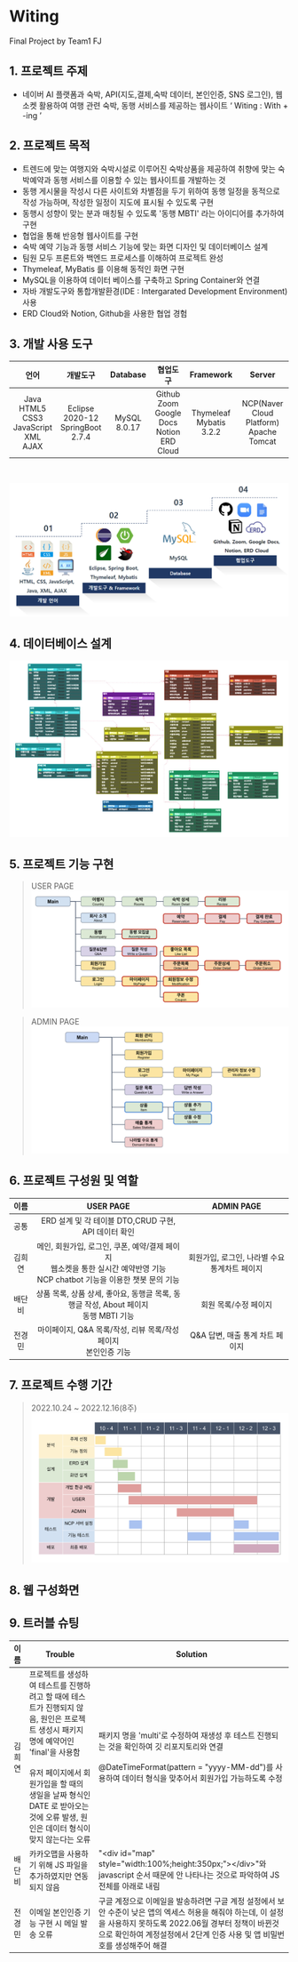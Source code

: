 # Witing
Final Project by Team1 FJ

## 1. 프로젝트 주제
- 네이버 AI 플랫폼과 숙박, API(지도,결제,숙박 데이터, 본인인증, SNS 로그인), 웹소켓 활용하여 여행 관련 숙박, 동행 서비스를 제공하는 웹사이트 ‘ Witing : With + -ing ’



## 2. 프로젝트 목적
- 트렌드에 맞는 여행지와 숙박시설로 이루어진 숙박상품을 제공하여 취향에 맞는 숙박예약과 동행 서비스를 이용할 수 있는 웹사이트를 개발하는 것 
- 동행 게시물을 작성시 다른 사이트와 차별점을 두기 위하여 동행 일정을 동적으로 작성 가능하며, 작성한 일정이 지도에 표시될 수 있도록 구현
- 동행시 성향이 맞는 분과 매칭될 수 있도록 '동행 MBTI' 라는 아이디어를 추가하여 구현
- 협업을 통해 반응형 웹사이트를 구현
- 숙박 예약 기능과 동행 서비스 기능에 맞는 화면 디자인 및 데이터베이스 설계
- 팀원 모두 프론트와 백엔드 프로세스를 이해하여 프로젝트 완성
- Thymeleaf, MyBatis 를 이용해 동적인 화면 구현
- MySQL을 이용하여 데이터 베이스를 구축하고 Spring Container와 연결
- 자바 개발도구와 통합개발환경(IDE : Intergarated Development Environment) 사용
- ERD Cloud와 Notion, Github을 사용한 협업 경험

## 3. 개발 사용 도구
|                            언어                            |                 개발도구                  |    Database    |                           협업도구                           |          Framework          |         Server          |
|:--------------------------------------------------------:|:-------------------------------------:|:--------------:|:--------------------------------------------------------:|:---------------------------:|:-----------------------:|
| Java<br/>HTML5<br/>CSS3<br/>JavaScript<br/>XML<br/>AJAX  | Eclipse 2020-12<br/>SpringBoot 2.7.4  |  MySQL 8.0.17  | Github<br/>Zoom<br/>Google Docs<br/>Notion<br/>ERD Cloud | Thymeleaf<br/>Mybatis 3.2.2 | NCP(Naver Cloud Platform)<br/>Apache Tomcat |

<br>

![tool](witing/src/main/resources/static/images/readme/tool.jpg)


## 4. 데이터베이스 설계
![erd](witing/src/main/resources/static/images/readme/erd.jpg)



## 5. 프로젝트 기능 구현
> USER PAGE
![plan](witing/src/main/resources/static/images/readme/user_page.png)

> ADMIN PAGE
![plan](witing/src/main/resources/static/images/readme/admin_page.png)

## 6. 프로젝트 구성원 및 역할
| 이름 |<center>USER PAGE|<center>ADMIN PAGE|
| :---: |:---:|:---:|
|공통|<center>ERD 설계 및 각 테이블 DTO,CRUD 구현, API 데이터 확인|
|김희연|<center>메인, 회원가입, 로그인, 쿠폰, 예약/결제 페이지<br>웹소켓을 통한 실시간 예약반영 기능<br>NCP chatbot 기능을 이용한 챗봇 문의 기능|회원가입, 로그인, 나라별 수요 통계차트 페이지|
|배단비|<center>상품 목록, 상품 상세, 좋아요, 동행글 목록, 동행글 작성, About 페이지<br>동행 MBTI 기능|회원 목록/수정 페이지|
|전경민|<center>마이페이지, Q&A 목록/작성, 리뷰 목록/작성 페이지<br>본인인증 기능|Q&A 답변, 매출 통계 차트 페이지|



## 7. 프로젝트 수행 기간
> 2022.10.24 ~ 2022.12.16(8주)
![plan](witing/src/main/resources/static/images/readme/plan.png)


## 8. 웹 구성화면


## 9. 트러블 슈팅
| 이름 |<center>Trouble|<center>Solution|
| :---: |---|---|
|김희연|프로젝트를 생성하여 테스트를 진행하려고 할 때에 테스트가 진행되지 않음, 원인은 프로젝트 생성시 패키지 명에 예약어인 'final'을 사용함<br><br>유저 페이지에서 회원가입을 할 때의 생일을 날짜 형식인 DATE 로 받아오는것에 오류 발생, 원인은 데이터 형식이 맞지 않는다는 오류|패키지 명을 'multi'로 수정하여 재생성 후 테스트 진행되는 것을 확인하여 깃 리포지토리와 연결<br><br>@DateTimeFormat(pattern = "yyyy-MM-dd")를 사용하여 데이터 형식을 맞추어서 회원가입 가능하도록 수정|
|배단비|카카오맵을 사용하기 위해 JS 파일을 추가하였지만 연동되지 않음|"\<div id="map" style="width:100%;height:350px;"\>\</div\>"와 javascript 순서 때문에 안 나타나는 것으로 파악하여 JS 전체를 아래로 내림|
|전경민|이메일 본인인증 기능 구현 시 메일 발송 오류|구글 계정으로 이메일을 발송하려면 구글 계정 설정에서 보안 수준이 낮은 앱의 엑세스 허용을 해줘야 하는데, 이 설정을 사용하지 못하도록 2022.06월 경부터 정책이 바뀐것으로 확인하여 계정설정에서 2단계 인증 사용 및 앱 비밀번호를 생성해주어 해결|

